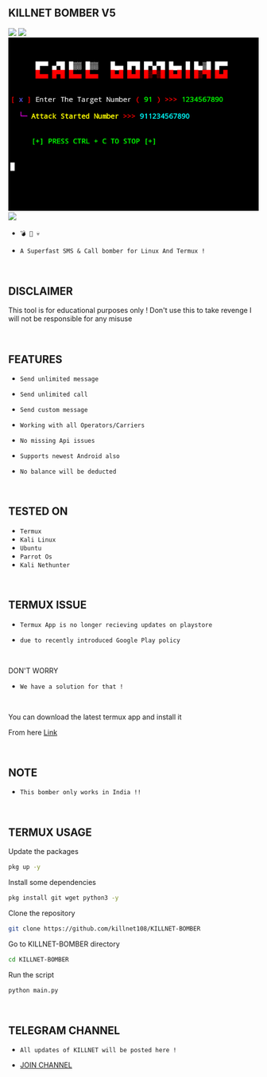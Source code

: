 <h2> KILLNET BOMBER V5 </h2>
<img src="KILLNET_BOMBER_V5.png">
<img src="KILLNET_BOMBER_SMS_V5.png">
<img src="KILLNET_BOMBER_CALL_V5.png">
<img src="KILLNET_BOMBER_CUSTOM_V5.png">
<br>

* `💣 📱 💀`

* `A Superfast SMS & Call bomber for Linux And Termux !`

<br>

<h2> DISCLAIMER </h2>

This tool is for educational purposes only ! Don't use this to take revenge
I will not be responsible for any misuse 

<br>


<h2> FEATURES </h2>

* `Send unlimited message`

* `Send unlimited call`

* `Send custom message`

* `Working with all Operators/Carriers`

* `No missing Api issues`

* `Supports newest Android also`

* `No balance will be deducted`
   

<br>

<h2> TESTED ON </h2>

* `Termux`
* `Kali Linux`
* `Ubuntu`
* `Parrot Os`
* `Kali Nethunter`

<br>

<h2> TERMUX ISSUE </h2>

* `Termux App is no longer recieving updates on playstore`

* `due to recently introduced Google Play policy `
<br>

DON'T WORRY

* `We have a solution for that !`

<br>


You can download the latest termux app and install it

From here <a href="https://f-droid.org/repo/com.termux_117.apk">Link</a>

<br>

<h2> NOTE </h2>

* `This bomber only works in India !!`

<br/>

<h2> TERMUX USAGE </h2>
 
Update the packages
```bash
pkg up -y
```
Install some dependencies
```bash
pkg install git wget python3 -y
```
Clone the repository
```bash
git clone https://github.com/killnet108/KILLNET-BOMBER
```
Go to KILLNET-BOMBER directory
```bash
cd KILLNET-BOMBER
```
Run the script
```bash
python main.py
```
<br>

<h2> TELEGRAM CHANNEL </h2>

* `All updates of KILLNET will be posted here !`

* <a href="https://t.me/killnetbomber">JOIN CHANNEL </a>

 
